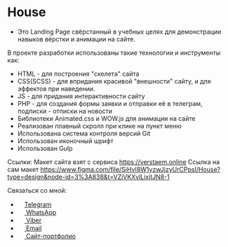 # House
- Это Landing Page свёрстанный в учебных целях для демонстрации навыков вёрстки и анимации на сайте.

В проекте разработки использованы такие технологии и инструменты как:
- HTML - для построения "скелета" сайта
- CSS(SCSS) - для впридания красивой "внешности" сайту, и для эффектов при наведении.
- JS - для придания интерактивности сайту
- PHP - для создания формы заявки и отправки её в телеграм, подписки - отписки на новости
- Библиотеки Animated.css и WOW.js для анимации на сайте
- Реализован плавный скролл при клике на пункт меню
- Использована система контроля версий Git
- Использован иконочный шрифт
- Использован Gulp

Ссылки:
Макет сайта взят с сервиса https://verstaem.online
Ссылка на сам макет https://www.figma.com/file/SjHvI8W1yzwJjzyUrCPpsI/House?type=design&node-id=3%3A838&t=VZiVKXvlLixjtJN8-1

Связаться со мной:
<ul>
    <li><a href="https://t.me/webcoder2022" target="_blank"><img src="https://cdn-icons-png.flaticon.com/512/2111/2111646.png" height="15">Telegram</a></li>
    <li><a href="https://wa.clck.bar/79960228519" target="_blank"><img src="https://cdn-icons-png.flaticon.com/512/733/733585.png" height="15"> WhatsApp</a></li>
    <li><a href="https://msng.link/o?79960228519=vi" target="_blank"><img src="https://cdn-icons-png.flaticon.com/512/2111/2111705.png" height="15"> Viber</a></li>
    <li><a href="mailto:denist2002@gmail.com" target="_blank"><img src="https://cdn-icons-png.flaticon.com/512/732/732200.png" height="15"> Email</a></li>
    <li><a href="https://вэб-верстальшик.рф/" target="_blank"><img src="https://cdn-icons-png.flaticon.com/512/8743/8743996.png" height="15"> Сайт-портфолио</a></li>
</ul>
